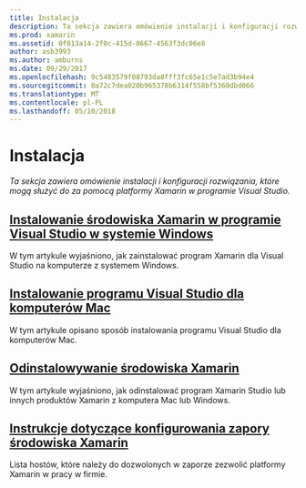 ```yaml
---
title: Instalacja
description: Ta sekcja zawiera omówienie instalacji i konfiguracji rozwiązania, które mogą służyć do za pomocą platformy Xamarin w programie Visual Studio.
ms.prod: xamarin
ms.assetid: 0f813a14-2f0c-415d-8667-4563f3dc06e8
author: asb3993
ms.author: amburns
ms.date: 09/29/2017
ms.openlocfilehash: 9c5483579f08793da8fff3fc65e1c5e7ad3b94e4
ms.sourcegitcommit: 0a72c7dea020b965378b6314f558bf5360dbd066
ms.translationtype: MT
ms.contentlocale: pl-PL
ms.lasthandoff: 05/10/2018
---
```

# <a name="installation"></a>Instalacja

_Ta sekcja zawiera omówienie instalacji i konfiguracji rozwiązania, które mogą służyć do za pomocą platformy Xamarin w programie Visual Studio._

##  <a name="installing-xamarin-in-visual-studio-on-windowscross-platformget-startedinstallationwindowsmd"></a>[Instalowanie środowiska Xamarin w programie Visual Studio w systemie Windows](~/cross-platform/get-started/installation/windows.md)

W tym artykule wyjaśniono, jak zainstalować program Xamarin dla Visual Studio na komputerze z systemem Windows.

##  <a name="installing-visual-studio-for-macvisualstudiomacinstallation"></a>[Instalowanie programu Visual Studio dla komputerów Mac](/visualstudio/mac/installation/)

W tym artykule opisano sposób instalowania programu Visual Studio dla komputerów Mac.

##  <a name="uninstalling-xamarincross-platformget-startedinstallationuninstalling-xamarinmd"></a>[Odinstalowywanie środowiska Xamarin](~/cross-platform/get-started/installation/uninstalling-xamarin.md)

W tym artykule wyjaśniono, jak odinstalować program Xamarin Studio lub innych produktów Xamarin z komputera Mac lub Windows.

##  <a name="xamarin-firewall-configuration-instructionsfirewallmd"></a>[Instrukcje dotyczące konfigurowania zapory środowiska Xamarin](firewall.md)

Lista hostów, które należy do dozwolonych w zaporze zezwolić platformy Xamarin w pracy w firmie.
